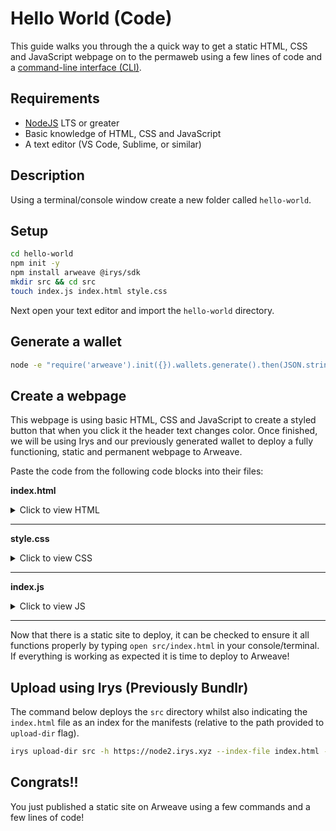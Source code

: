 # Hello World (Code)

This guide walks you through the a quick way to get a static HTML, CSS and JavaScript webpage on to the permaweb using a few lines of code and a [command-line interface (CLI)](./hw-cli.md).

## Requirements

-   [NodeJS](https://nodejs.org) LTS or greater
-   Basic knowledge of HTML, CSS and JavaScript
-   A text editor (VS Code, Sublime, or similar)

## Description

Using a terminal/console window create a new folder called `hello-world`.

## Setup

```sh
cd hello-world
npm init -y
npm install arweave @irys/sdk
mkdir src && cd src
touch index.js index.html style.css
```

Next open your text editor and import the `hello-world` directory.

## Generate a wallet

```sh
node -e "require('arweave').init({}).wallets.generate().then(JSON.stringify).then(console.log.bind(console))" > wallet.json
```

## Create a webpage

This webpage is using basic HTML, CSS and JavaScript to create a styled button that when you click it the header text changes color. Once finished, we will be using Irys and our previously generated wallet to deploy a fully functioning, static and permanent webpage to Arweave.

Paste the code from the following code blocks into their files:

**index.html**

<details>
<summary>Click to view HTML</summary>

```html
<!DOCTYPE html>
<html lang="en">
	<head>
		<meta charset="UTF-8" />
		<meta http-equiv="X-UA-Compatible" content="IE=edge" />
		<meta name="viewport" content="width=device-width, initial-scale=1.0" />
		<link rel="stylesheet" type="text/css" href="style.css" />
		<script src="index.js"></script>
		<title>Cookbook Hello World!</title>
	</head>

	<body>
		<button onclick="changeColor()" class="button">Click Me!</button>
		<h1 id="main">Hello World!</h1>
	</body>
</html>
```

</details>
<hr />

**style.css**

<details>
<summary>Click to view CSS</summary>

```css
.button {
	padding: "10px";
	background-color: #4caf50;
}
```

</details>
<hr />

**index.js**

<details>
<summary>Click to view JS</summary>

```javascript
function changeColor() {
	const header = document.getElementById("main");
	header.style.color === "" ? (header.style.color = "red") : (header.style.color = "");
}
```

</details>

<hr />

Now that there is a static site to deploy, it can be checked to ensure it all functions properly by typing `open src/index.html` in your console/terminal. If everything is working as expected it is time to deploy to Arweave!

## Upload using Irys (Previously Bundlr)

The command below deploys the `src` directory whilst also indicating the `index.html` file as an index for the manifests (relative to the path provided to `upload-dir` flag).

```sh
irys upload-dir src -h https://node2.irys.xyz --index-file index.html -c arweave -w ./wallet.json
```

## Congrats!!

You just published a static site on Arweave using a few commands and a few lines of code!
